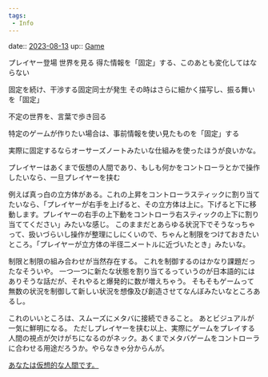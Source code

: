 ```yaml
---
tags:
 - Info
---
```


date:: [2023-08-13](/Daily_Note/2023-08-13.md)
up:: [Game](Bar/Novel/Topics/Game.md)

プレイヤー登場
世界を見る
得た情報を「固定」する、このあとも変化してはならない

固定を続け、干渉する固定同士が発生
その時はさらに細かく描写し、振る舞いを「固定」

不定の世界を、言葉で歩き回る

特定のゲームが作りたい場合は、事前情報を使い見たものを「固定」する

実際に固定するならオーサーズノートみたいな仕組みを使ったほうが良いかな。

プレイヤーはあくまで仮想の人間であり、もしも何かをコントローラとかで操作したいなら、一旦プレイヤーを挟む

例えば真っ白の立方体がある。これの上昇をコントローラスティックに割り当てたいなら、「プレイヤーが右手を上げると、その立方体は上に。下げると下に移動します。プレイヤーの右手の上下動をコントローラ右スティックの上下に割り当ててください」みたいな感じ。
このままだとあらゆる状況下でそうなっちゃって、扱いづらいし操作が整理にしにくいので、ちゃんと制限をつけておきたいところ。「プレイヤーが立方体の半径二メートルに近づいたとき」みたいな。

制限と制限の組み合わせが当然存在する。
これを制御するのはかなり課題だったなそういや。
一つ一つに新たな状態を割り当てるっていうのが日本語的にはありそうな話だが、それやると爆発的に数が増えちゃう。
そもそもゲームって無数の状況を制御して新しい状況を想像及び創造させてなんぼみたいなところあるし。

これのいいところは、スムーズにメタバに接続できること。
あとビジュアルが一気に鮮明になる。
ただしプレイヤーを挟む以上、実際にゲームをプレイする人間の視点が欠けがちになるのがネック。あくまでメタバゲームをコントローラに合わせる用途だろうか。やらなきゃ分からんが。

[あなたは仮想的な人間です。](Info/あなたは仮想的な人間です。.md)
